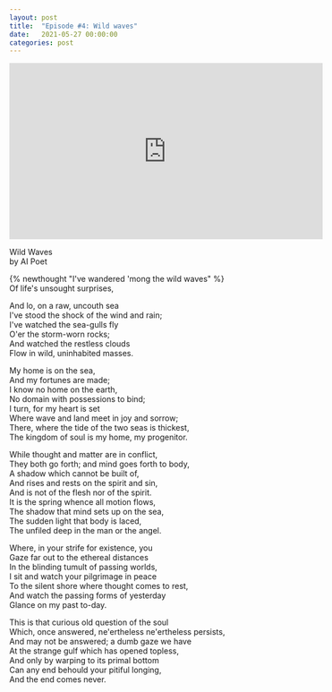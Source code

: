 ```yaml
---
layout: post
title:  "Episode #4: Wild waves"
date:   2021-05-27 00:00:00
categories: post
---
```

<iframe width="560" height="315" src="https://www.youtube.com/embed/raw09zEs0R8" title="YouTube video player" frameborder="0" allow="accelerometer; autoplay; clipboard-write; encrypted-media; gyroscope; picture-in-picture" allowfullscreen></iframe>

Wild Waves<br>
by AI Poet

{% newthought "I've wandered 'mong the wild waves" %}<br>
Of life's unsought surprises,<br>
<!--more-->
And lo, on a raw, uncouth sea<br>
I've stood the shock of the wind and rain;<br>
I've watched the sea-gulls fly<br>
O'er the storm-worn rocks;<br>
And watched the restless clouds<br>
Flow in wild, uninhabited masses.<br>

My home is on the sea,<br>
And my fortunes are made;<br>
I know no home on the earth,<br>
No domain with possessions to bind;<br>
I turn, for my heart is set<br>
Where wave and land meet in joy and sorrow;<br>
There, where the tide of the two seas is thickest,<br>
The kingdom of soul is my home, my progenitor.<br>

While thought and matter are in conflict,<br>
They both go forth; and mind goes forth to body,<br>
A shadow which cannot be built of,<br>
And rises and rests on the spirit and sin,<br>
And is not of the flesh nor of the spirit.<br>
It is the spring whence all motion flows,<br>
The shadow that mind sets up on the sea,<br>
The sudden light that body is laced,<br>
The unfiled deep in the man or the angel.<br>

Where, in your strife for existence, you<br>
Gaze far out to the ethereal distances<br>
In the blinding tumult of passing worlds,<br>
I sit and watch your pilgrimage in peace<br>
To the silent shore where thought comes to rest,<br>
And watch the passing forms of yesterday<br>
Glance on my past to-day.<br>

This is that curious old question of the soul<br>
Which, once answered, ne'ertheless ne'ertheless persists,<br>
And may not be answered; a dumb gaze we have<br>
At the strange gulf which has opened topless,<br>
And only by warping to its primal bottom<br>
Can any end behould your pitiful longing,<br>
And the end comes never.
